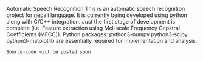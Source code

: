 Automatic Speech Recognition
	This is an automatic speech recognition project for nepali language. It is currently being developed using python along with C/C++ integration. Just the first stage of development is complete (i.e. Feature extraction using Mel-scale Frequency Cepstral Coefficients (MFCC)). 
	Python packages: python3-numpy python3-scipy python3-matplotlib are essentially required for implementation and analysis.
	
	Source-code will be posted soon.
